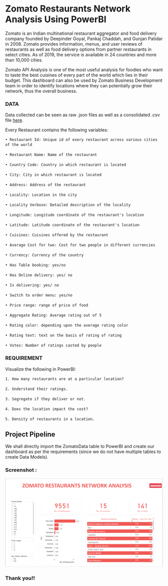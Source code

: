 
# Zomato Restaurants Network Analysis Using PowerBI

Zomato is an Indian multinational restaurant aggregator and food delivery company founded by Deepinder Goyal, Pankaj Chaddah, and Gunjan Patidar in 2008. Zomato provides information, menus, and user reviews of restaurants as well as food delivery options from partner restaurants in select cities. As of 2019, the service is available in 24 countries and more than 10,000 cities.

Zomato API Analysis is one of the most useful analysis for foodies who want to taste the best cuisines of every part of the world which lies in their budget. This dashboard can also be used by Zomato Business Development team in order to identify locations where they can potentially grow their network, thus the overall business.

### DATA
Data collected can be seen as raw .json files as well as a consolidated .csv file [here](https://www.kaggle.com/shrutimehta/zomato-restaurants-data).

Every Restaurant contains the following variables:

    • Restaurant Id: Unique id of every restaurant across various cities of the world
    
    • Restaurant Name: Name of the restaurant
    
    • Country Code: Country in which restaurant is located
    
    • City: City in which restaurant is located
    
    • Address: Address of the restaurant
   
    • Locality: Location in the city
    
    • Locality Verbose: Detailed description of the locality
    
    • Longitude: Longitude coordinate of the restaurant's location
    
    • Latitude: Latitude coordinate of the restaurant's location
    
    • Cuisines: Cuisines offered by the restaurant
    
    • Average Cost for two: Cost for two people in different currencies
   
    • Currency: Currency of the country
    
    • Has Table booking: yes/no
   
    • Has Online delivery: yes/ no
   
    • Is delivering: yes/ no
   
    • Switch to order menu: yes/no
    
    • Price range: range of price of food
    
    • Aggregate Rating: Average rating out of 5
    
    • Rating color: depending upon the average rating color
    
    • Rating text: text on the basis of rating of rating
   
    • Votes: Number of ratings casted by people

### REQUIREMENT
Visualize the following in PowerBI:

    1. How many restaurants are at a particular location?

    2. Understand their ratings.

    3. Segregate if they deliver or not.   

    4. Does the location impact the cost?

    5. Density of restaurants in a location.

## Project Pipeline

We shall directly import the ZomatoData table to PowerBI and create our dashboard as per the requirements (since we do not have multiple tables to create Data Models).




### Screenshot :



![alt text](https://github.com/AmalGKrishnan/PortfolioProjects/blob/master/Zomato%20Restaurants%20Network%20Analysis%20-%20PowerBI/images/Dashboard.PNG)


### Thank you!!
